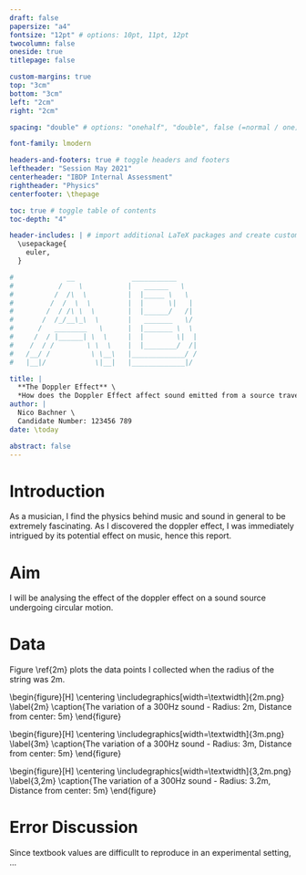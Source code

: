 ```yaml
---
draft: false
papersize: "a4"
fontsize: "12pt" # options: 10pt, 11pt, 12pt
twocolumn: false
oneside: true
titlepage: false

custom-margins: true
top: "3cm"
bottom: "3cm"
left: "2cm"
right: "2cm"

spacing: "double" # options: "onehalf", "double", false (=normal / one)

font-family: lmodern

headers-and-footers: true # toggle headers and footers
leftheader: "Session May 2021"
centerheader: "IBDP Internal Assessment"
rightheader: "Physics"
centerfooter: \thepage

toc: true # toggle table of contents
toc-depth: "4"

header-includes: | # import additional LaTeX packages and create custom commands here
  \usepackage{
    euler,
  }

#             __              ___________
#           /    \           |   ______   \
#          /  /\  \          |  |_____ \   \
#         /  /  \  \         |  |      \|   |
#        /  / /\ \  \        |  |______/   /|
#       /  /_/__\_\  \       |   _______   \/  
#      /   ________   \      |  |_______ \  \
#     /  / |______| \  \     |  |        \|  |
#    /  / /        \ \  \    |  |________/  /|
#   /__/ /          \ \__\   |_____________/ /
#   |__|/            \|__|   |_____________|/    

title: |
  **The Doppler Effect** \
  *How does the Doppler Effect affect sound emitted from a source travelling in a circular motion?*
author: | 
  Nico Bachner \
  Candidate Number: 123456 789
date: \today

abstract: false
---
```


# Introduction
As a musician, I find the physics behind music and sound in general to be extremely fascinating. As I discovered the doppler effect, I was immediately intrigued by its potential effect on music, hence this report. 

# Aim
I will be analysing the effect of the doppler effect on a sound source undergoing circular motion. 

 

# Data
Figure \ref{2m} plots the data points I collected when the radius of the string was 2m.

\begin{figure}[H]
  \centering
  \includegraphics[width=\textwidth]{2m.png}
  \label{2m}
  \caption{The variation of a 300Hz sound - Radius: 2m, Distance from center: 5m}
\end{figure}

\begin{figure}[H]
  \centering
  \includegraphics[width=\textwidth]{3m.png}
  \label{3m}
  \caption{The variation of a 300Hz sound - Radius: 3m, Distance from center: 5m}
\end{figure}

\begin{figure}[H]
  \centering
  \includegraphics[width=\textwidth]{3,2m.png}
  \label{3,2m}
  \caption{The variation of a 300Hz sound - Radius: 3.2m, Distance from center: 5m}
\end{figure}

# Error Discussion
Since textbook values are difficullt to reproduce in an experimental setting, ...